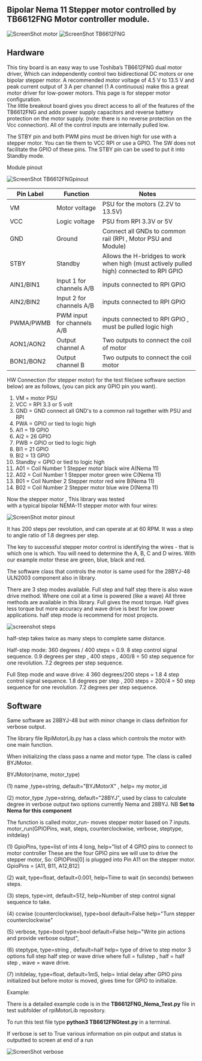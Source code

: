Bipolar Nema 11 Stepper motor controlled by TB6612FNG Motor controller module.
---------------------------------------

![ScreenShot motor](https://raw.githubusercontent.com/gavinlyonsrepo/RpiMotorLib/master/images/nema11.jpg)
![ScreenShot TB6612FNG](https://github.com/gavinlyonsrepo/RpiMotorLib/blob/master/images/TB6612FNG.jpg)


Hardware
------------------------------------

This tiny board is an easy way to use Toshiba’s TB6612FNG dual motor driver, 
Which can independently control two bidirectional DC motors or one bipolar stepper motor.
A recommended motor voltage of 4.5 V to 13.5 V and peak current output of 3 A per channel 
(1 A continuous) make this a great motor driver for low-power motors.
This page is for stepper motor configuration.  
The little breakout board gives you direct access to all of the features of the 
TB6612FNG and adds power supply capacitors and reverse battery protection on the 
motor supply. (note: there is no reverse protection on the Vcc connection).
All of the control inputs are internally pulled low. 

The STBY pin and both PWM pins must be driven high for use with a stepper motor.
You can tie them to VCC RPI or use a GPIO. The SW does not facilitate the GPIO 
of these pins. The STBY pin can be used to put it into Standby mode.



Module pinout

![ScreenShot TB6612FNGpinout](https://github.com/gavinlyonsrepo/RpiMotorLib/blob/master/images/TB6612FNGpinout.jpg)

| Pin Label | Function | Notes|
| ------ | ------ | ------ |
| VM | Motor voltage | PSU for the motors (2.2V to 13.5V) |
| VCC | Logic voltage |PSU from RPI 3.3V or 5V |
| GND |Ground | Connect all GNDs to common rail (RPI , Motor PSU and Module) |
| STBY | Standby | Allows the H-bridges to work when high (must actively pulled high) connected to RPI GPIO |
| AIN1/BIN1 | Input 1 for channels A/B | inputs  connected to RPI GPIO |
| AIN2/BIN2 | Input 2 for channels A/B| inputs  connected to RPI GPIO |
| PWMA/PWMB | PWM input for channels A/B |inputs connected to RPI GPIO , must be pulled logic high |
| AON1/AON2 | Output channel A | Two outputs to connect the coil of motor |
| BON1/BON2 | Output channel B | Two outputs to connect the coil motor  |

HW Connection (for stepper motor) for the test file(see software section below) are as follows,
(you can pick any GPIO pin you want).

1. VM = motor PSU 
2. VCC = RPI 3.3 or 5 volt
3. GND = GND connect all GND's to a common rail together with PSU and RPI
4. PWA = GPIO or tied to logic high
5. AI1 = 19 GPIO
6. AI2 = 26 GPIO
7. PWB = GPIO or tied to logic high
8. BI1 = 21 GPIO
9. BI2 = 13 GPIO
10. Standby = GPIO or tied to logic high
11. A01 = Coil Number 1 Stepper motor  black wire A(Nema 11)
12. A02 = Coil Number 1 Stepper motor  green wire C(Nema 11)
13. B01 = Coil Number 2 Stepper motor  red wire B(Nema 11)
14. B02 = Coil Number 2 Stepper motor  blue wire D(Nema 11)


Now the stepper motor , This library was tested  
with a typical bipolar NEMA-11 stepper motor with four wires:

![ScreenShot motor pinout ](https://raw.githubusercontent.com/gavinlyonsrepo/RpiMotorLib/master/images/nema11pinout.jpg)

It has 200 steps per revolution, and can operate at at 60 RPM. 
It was a step to angle ratio of 1.8 degrees per step. 

The key to successful stepper motor control is identifying the wires - 
that is which one is which. You will need to determine 
the A, B, C and D wires. 
With our example motor these are green, blue, black and red.  

The software class that controls the motor is same used for the
28BYJ-48 ULN2003 component also in library.

There are 3 step modes available.
Full step and half step there is also wave drive method.
Where one coil at a time is powered (like a wave) 
All three methods are available in this library.
Full gives the most torque. Half gives less torque but more accuracy 
and wave drive is best for low power applications. half step mode is recommend 
for most projects.

![screenshot steps](https://raw.githubusercontent.com/gavinlyonsrepo/RpiMotorLib/master/images/figure3.jpg)

half-step takes twice as many steps to complete same distance.

Half-step mode: 
360 degrees / 400 steps = 0.9.
8 step control signal sequence.
0.9 degrees per step , 400 steps , 400/8 = 50 step sequence for one revolution.
7.2 degrees per step sequence.

Full Step mode and wave drive: 4
360 degrees/200 steps = 1.8
4 step control signal sequence.
1.8 degrees per step , 200 steps = 200/4 = 50 step sequence for one revolution.
7.2 degrees per step sequence.


Software
--------------------------------------------

Same software as 28BYJ-48  but with 
minor change in class definition for verbose output.

The library file RpiMotorLib.py has a class which controls the motor with one 
main function.

When initializing the class pass a name and motor type.
The class is called BYJMotor.

BYJMotor(name, motor_type) 

(1) name ,type=string, default="BYJMotorX" , help= my motor_id

(2) motor_type ,type=string, default="28BYJ", used by class 
to calculate degree in verbose output two options currently
Nema and 28BYJ. NB **Set to Nema for this component** 

The function is called motor_run- moves stepper motor based on 7 inputs.
motor_run(GPIOPins, wait, steps, counterclockwise, verbose, steptype, initdelay)

(1) GpioPins, type=list of ints 4 long, help="list of
 4 GPIO pins to connect to motor controller
 These are the four GPIO pins we will
 use to drive the stepper motor,  So:
 GPIOPins[0] is plugged into Pin A11 on the stepper motor.
  GpioPins = [A11, B11, A12,B12]
         
(2) wait, type=float, default=0.001, help=Time to wait
(in seconds) between steps.
         
(3) steps, type=int, default=512, help=Number of step control signal sequence
 to take. 
         
(4) ccwise (counterclockwise), type=bool default=False
help="Turn stepper counterclockwise"

 (5) verbose, type=bool  type=bool default=False
 help="Write pin actions and provide verbose output",
 
 (6) steptype, type=string , default=half help= type of drive to
 step motor 3 options full step half step or wave drive
 where full = fullstep , half = half step , wave = wave drive.

 (7) initdelay, type=float, default=1mS, help= Intial delay after
GPIO pins initialized but before motor is moved, gives time for GPIO
to initialize. 


Example: 

There is a detailed example code is in the **TB6612FNG_Nema_Test.py** file in test subfolder of 
rpiMotorLib repository. 

To run this test file type **python3 TB6612FNGtest.py** in a terminal.

If verbose is set to True various information on pin output and status is outputted to screen at end of a run

 ![ScreenShot verbose](https://raw.githubusercontent.com/gavinlyonsrepo/RpiMotorLib/master/screenshot/Verbose_output_run.jpg)
